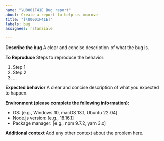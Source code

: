```yaml
---
name: "\U0001F41E Bug report"
about: Create a report to help us improve
title: "[\U0001F41E]"
labels: bug
assignees: rstanziale

---
```


**Describe the bug**
A clear and concise description of what the bug is.

**To Reproduce**
Steps to reproduce the behavior:
1. Step 1
2. Step 2
3. ...

**Expected behavior**
A clear and concise description of what you expected to happen.

**Environment (please complete the following information):**
- OS: [e.g., Windows 10, macOS 13.1, Ubuntu 22.04]
- Node.js version: [e.g., 18.16.1]
- Package manager: [e.g., npm 9.7.2, yarn 3.x]

**Additional context**
Add any other context about the problem here.
